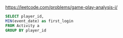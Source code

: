 https://leetcode.com/problems/game-play-analysis-i/

```sql
SELECT player_id, 
MIN(event_date) as first_login
FROM Activity a
GROUP BY player_id
```
